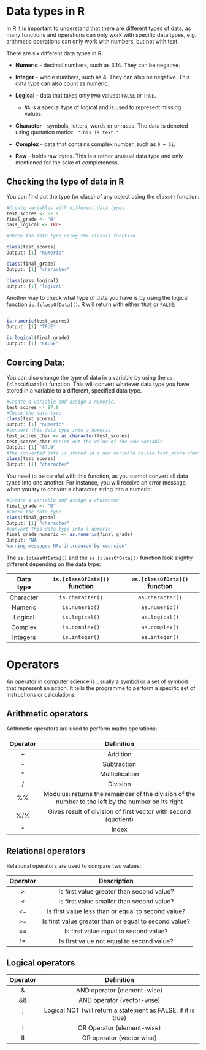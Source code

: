 # Data types in R

In R it is important to understand that there are different types of data, as many functions and operations can only work with specific data types, e.g. arithmetic operations can only work with numbers, but not with text. 

There are six different data types in R:
- **Numeric** - decimal numbers, such as 3.14. They can be negative.

- **Integer** - whole numbers, such as 4. They can also be negative. This data type can also count as numeric.
- **Logical** - data that takes only two values: `FALSE` or `TRUE`. 
    - `NA` is a special type of logical and is used to represent missing values.
- **Character** - symbols, letters, words or phrases. The data is denoted using quotation marks: ` "This is text."` 
- **Complex** - data that contains complex number, such as `9 + 3i`.
- **Raw** - holds raw bytes. This is a rather unusual data type and only mentioned for the sake of completeness.

## Checking the type of data in R
You can find out the type (or class) of any object using the `class()` function:

```r
#Create variables with different data types
test_scores <- 87.9
final_grade <- "B"
pass_logical <- TRUE

#check the data type using the class() function

class(test_scores)
Output: [1] "numeric"

class(final_grade)
Output: [1] "character"

class(pass_logical)
Output: [1] "logical"

```

Another way to check what type of data you have is by using the logical function `is.[classOfData]()`. R will return with either `TRUE` or `FALSE`:

```r

is.numeric(test_scores)
Output: [1] "TRUE"

is.logical(final_grade)
Output: [1] "FALSE"

```

## Coercing Data:
You can also change the type of data in a variable by using the `as.[classOfData]()` function. This will convert whatever data type you have stored in a variable to a different, specified data type. 

```r
#Create a variable and assign a numeric. 
test_scores <- 87.9
#Check the data type
class(test_scores)
Output: [1] "numeric"
#convert this data type into a numeric
test_scores_char <- as.character(test_scores)
test_scores_char #print out the value of the new variable
Output: [1] "87.9"
#the converted data is stored in a new variable called test_score-char. Check the class:
class(test_scores)
Output: [1] "character"
```
You need to be careful with this function, as you cannot convert all data types into one another. For instance, you will receive an error message, when you try to convert a character string into a numeric:

```r
#Create a variable and assign a character. 
final_grade <- "B"
#Check the data type
class(final_grade)
Output: [1] "character"
#convert this data type into a numeric
final_grade_numeric <- as.numeric(final_grade)
Output: "NA
Warning message: NAs introduced by coercion"

```
The `is.[classOfData]()` and the `as.[classOfData]()` function look slightly different depending on the data type:


| Data type    | `is.[classOfData]()` function | `as.[classOfData]()` function |
|:------:|:-----:|:-----------:|
| Character |  `is.character()` |        `as.character()` |
| Numeric      |  `is.numeric()` |          `as.numeric()` |
| Logical | `is.logical()` |        `as.logical()` |
| Complex     |  `is.complex()` |          `as.complex()` |
| Integers      | `is.integer()` | `as.integer()`



# Operators

An operator in computer science is usually a symbol or a set of symbols that represent an action. It tells the programme to perform a specific set of instructions or calculations. 


## Arithmetic operators

Arithmetic operators are used to perform maths operations:


| Operator    | Definition |
|:------:|:-----:|
| + |  Addition |        
| -      |  Subtraction |          
| * | Multiplication |       
|    /  |  Division |          
| %%      | Modulus: returns the remainder of the division of the number to the left by the number on its right | 
|   %/%   | Gives result of division of first vector with second (quotient) | 
|   ^   | Index | 


## Relational operators

Relational operators are used to compare two values:

| Operator    | Description |
|:------:|:-----:|
| > |  Is first value greater than second value? |        
| <      |  Is first value smaller than second value? |       
| <= | Is first value less than or equal to second value? |   
|    >=  |  Is first value greater than or equal to second value? |        
| ==      | Is first value equal to second value? |
|   !=   | Is first value not equal to second value? | 


## Logical operators


| Operator    | Definition | 
|:------:|:-----:|
| &      |  AND operator (element-wise)      |     
|  	 &&  |  AND operator (vector-wise)       |          
| !      | Logical NOT (will return a statement as FALSE, if it is true)                                        |      
|    I   |  OR Operator (element-wise)       |         
| II     | OR operator (vector wise)         | 



